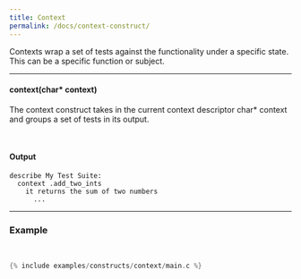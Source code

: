 ```yaml
---
title: Context
permalink: /docs/context-construct/
---
```


Contexts wrap a set of tests against the functionality under a specific state. This can be a specific function or subject. 

---

#### context(char* context)

The <span class="badge badge-info">context</span> construct takes in the current context descriptor <span class="badge badge-info">char* context</span> and groups a set of tests in its output.

<br />

#### Output

```
describe My Test Suite:
  context .add_two_ints
    it returns the sum of two numbers
      ...
```

---

### Example

<br />

```c
{% include examples/constructs/context/main.c %}
```